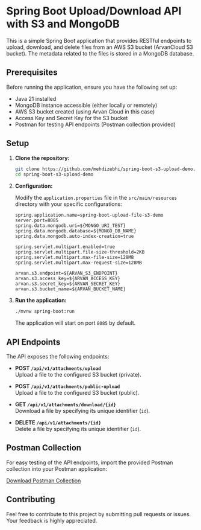 
# Spring Boot Upload/Download API with S3 and MongoDB

This is a simple Spring Boot application that provides RESTful endpoints to upload, download, and delete files from an AWS S3 bucket (ArvanCloud S3 bucket). The metadata related to the files is stored in a MongoDB database.

## Prerequisites

Before running the application, ensure you have the following set up:

- Java 21 installed
- MongoDB instance accessible (either locally or remotely)
- AWS S3 bucket created (using Arvan Cloud in this case)
- Access Key and Secret Key for the S3 bucket
- Postman for testing API endpoints (Postman collection provided)

## Setup

1. **Clone the repository:**

   ```bash
   git clone https://github.com/mehdizebhi/spring-boot-s3-upload-demo.git
   cd spring-boot-s3-upload-demo
   ```

2. **Configuration:**

   Modify the `application.properties` file in the `src/main/resources` directory with your specific configurations:

   ```properties
   spring.application.name=spring-boot-upload-file-s3-demo
   server.port=8085
   spring.data.mongodb.uri=${MONGO_URI_TEST}
   spring.data.mongodb.database=${MONGO_DB_NAME}
   spring.data.mongodb.auto-index-creation=true

   spring.servlet.multipart.enabled=true
   spring.servlet.multipart.file-size-threshold=2KB
   spring.servlet.multipart.max-file-size=128MB
   spring.servlet.multipart.max-request-size=128MB

   arvan.s3.endpoint=${ARVAN_S3_ENDPOINT}
   arvan.s3.access_key=${ARVAN_ACCESS_KEY}
   arvan.s3.secret_key=${ARVAN_SECRET_KEY}
   arvan.s3.bucket_name=${ARVAN_BUCKET_NAME}
   ```

3. **Run the application:**

   ```bash
   ./mvnw spring-boot:run
   ```

   The application will start on port `8085` by default.

## API Endpoints

The API exposes the following endpoints:

- **POST `/api/v1/attachments/upload`**  
  Upload a file to the configured S3 bucket (private).

- **POST `/api/v1/attachments/public-upload`**  
    Upload a file to the configured S3 bucket (public).

- **GET `/api/v1/attachments/download/{id}`**  
  Download a file by specifying its unique identifier (`id`).

- **DELETE `/api/v1/attachments/{id}`**  
  Delete a file by specifying its unique identifier (`id`).

## Postman Collection

For easy testing of the API endpoints, import the provided Postman collection into your Postman application:

[Download Postman Collection](https://github.com/mehdizebhi/spring-boot-s3-upload-demo/blob/main/spring_boot_s3_upload_demo.postman_collection.json)

## Contributing

Feel free to contribute to this project by submitting pull requests or issues. Your feedback is highly appreciated.

